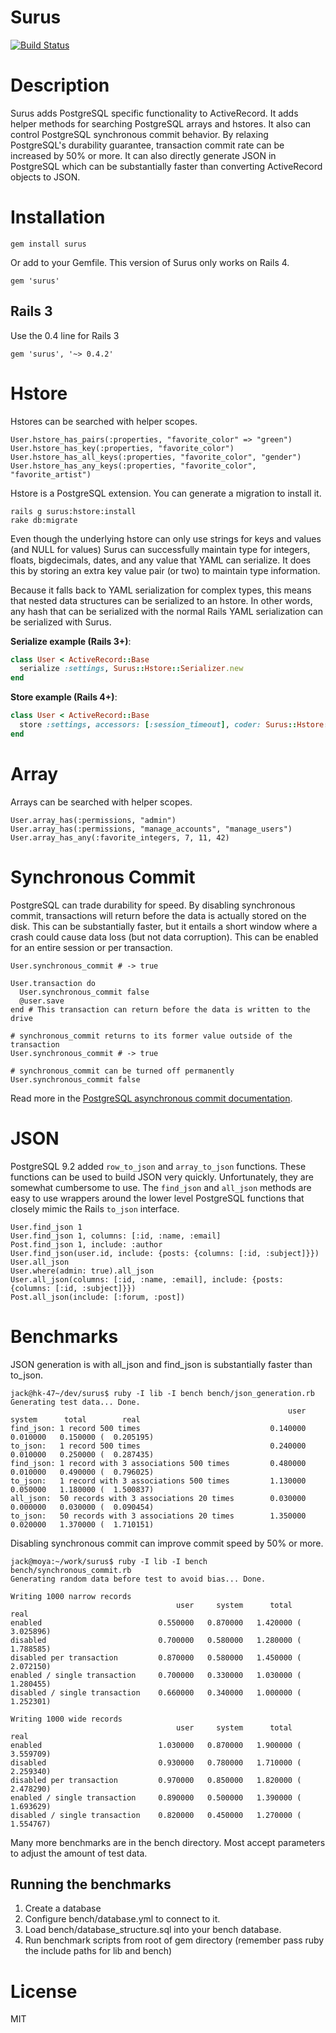 Surus
=====

[![Build Status](https://travis-ci.org/jackc/surus.svg?branch=master)](https://travis-ci.org/jackc/surus)

# Description

Surus adds PostgreSQL specific functionality to ActiveRecord. It adds
helper methods for searching PostgreSQL arrays and hstores.
It also can control PostgreSQL synchronous commit behavior. By relaxing
PostgreSQL's durability guarantee, transaction commit rate can be increased by
50% or more. It can also directly generate JSON in PostgreSQL which can be
substantially faster than converting ActiveRecord objects to JSON.

# Installation

    gem install surus

Or add to your Gemfile. This version of Surus only works on Rails 4.

    gem 'surus'

## Rails 3

Use the 0.4 line for Rails 3

    gem 'surus', '~> 0.4.2'

# Hstore

Hstores can be searched with helper scopes.

    User.hstore_has_pairs(:properties, "favorite_color" => "green")
    User.hstore_has_key(:properties, "favorite_color")
    User.hstore_has_all_keys(:properties, "favorite_color", "gender")
    User.hstore_has_any_keys(:properties, "favorite_color", "favorite_artist")

Hstore is a PostgreSQL extension. You can generate a migration to install it.

    rails g surus:hstore:install
    rake db:migrate

Even though the underlying hstore can only use strings for keys and values
(and NULL for values) Surus can successfully maintain type for integers,
floats, bigdecimals, dates, and any value that YAML can serialize. It does
this by storing an extra key value pair (or two) to maintain type information.

Because it falls back to YAML serialization for complex types, this means that
nested data structures can be serialized to an hstore. In other words, any
hash that can be serialized with the normal Rails YAML serialization can be
serialized with Surus.

**Serialize example (Rails 3+)**:

```ruby
class User < ActiveRecord::Base
  serialize :settings, Surus::Hstore::Serializer.new
end
```

**Store example (Rails 4+)**:

```ruby
class User < ActiveRecord::Base
  store :settings, accessors: [:session_timeout], coder: Surus::Hstore::Serializer.new
end
```

# Array

Arrays can be searched with helper scopes.

    User.array_has(:permissions, "admin")
    User.array_has(:permissions, "manage_accounts", "manage_users")
    User.array_has_any(:favorite_integers, 7, 11, 42)

# Synchronous Commit

PostgreSQL can trade durability for speed. By disabling synchronous commit,
transactions will return before the data is actually stored on the disk. This
can be substantially faster, but it entails a short window where a crash
could cause data loss (but not data corruption). This can be enabled for an
entire session or per transaction.

    User.synchronous_commit # -> true

    User.transaction do
      User.synchronous_commit false
      @user.save
    end # This transaction can return before the data is written to the drive

    # synchronous_commit returns to its former value outside of the transaction
    User.synchronous_commit # -> true

    # synchronous_commit can be turned off permanently
    User.synchronous_commit false

Read more in the [PostgreSQL asynchronous commit documentation](http://www.postgresql.org/docs/9.1/interactive/wal-async-commit.html).

# JSON

PostgreSQL 9.2 added `row_to_json` and `array_to_json` functions. These
functions can be used to build JSON very quickly. Unfortunately, they are
somewhat cumbersome to use. The `find_json` and `all_json` methods are easy to
use wrappers around the lower level PostgreSQL functions that closely mimic
the Rails `to_json` interface.

    User.find_json 1
    User.find_json 1, columns: [:id, :name, :email]
    Post.find_json 1, include: :author
    User.find_json(user.id, include: {posts: {columns: [:id, :subject]}})
    User.all_json
    User.where(admin: true).all_json
    User.all_json(columns: [:id, :name, :email], include: {posts: {columns: [:id, :subject]}})
    Post.all_json(include: [:forum, :post])

# Benchmarks

JSON generation is with all_json and find_json is substantially faster than to_json.

    jack@hk-47~/dev/surus$ ruby -I lib -I bench bench/json_generation.rb
    Generating test data... Done.
                                                                  user     system      total        real
    find_json: 1 record 500 times                             0.140000   0.010000   0.150000 (  0.205195)
    to_json:   1 record 500 times                             0.240000   0.010000   0.250000 (  0.287435)
    find_json: 1 record with 3 associations 500 times         0.480000   0.010000   0.490000 (  0.796025)
    to_json:   1 record with 3 associations 500 times         1.130000   0.050000   1.180000 (  1.500837)
    all_json:  50 records with 3 associations 20 times        0.030000   0.000000   0.030000 (  0.090454)
    to_json:   50 records with 3 associations 20 times        1.350000   0.020000   1.370000 (  1.710151)

Disabling synchronous commit can improve commit speed by 50% or more.

    jack@moya:~/work/surus$ ruby -I lib -I bench bench/synchronous_commit.rb
    Generating random data before test to avoid bias... Done.

    Writing 1000 narrow records
                                         user     system      total        real
    enabled                          0.550000   0.870000   1.420000 (  3.025896)
    disabled                         0.700000   0.580000   1.280000 (  1.788585)
    disabled per transaction         0.870000   0.580000   1.450000 (  2.072150)
    enabled / single transaction     0.700000   0.330000   1.030000 (  1.280455)
    disabled / single transaction    0.660000   0.340000   1.000000 (  1.252301)

    Writing 1000 wide records
                                         user     system      total        real
    enabled                          1.030000   0.870000   1.900000 (  3.559709)
    disabled                         0.930000   0.780000   1.710000 (  2.259340)
    disabled per transaction         0.970000   0.850000   1.820000 (  2.478290)
    enabled / single transaction     0.890000   0.500000   1.390000 (  1.693629)
    disabled / single transaction    0.820000   0.450000   1.270000 (  1.554767)

Many more benchmarks are in the bench directory. Most accept parameters to
adjust the amount of test data.

## Running the benchmarks

1. Create a database
2. Configure bench/database.yml to connect to it.
3. Load bench/database_structure.sql into your bench database.
4. Run benchmark scripts from root of gem directory (remember pass ruby
   the include paths for lib and bench)



# License

MIT
